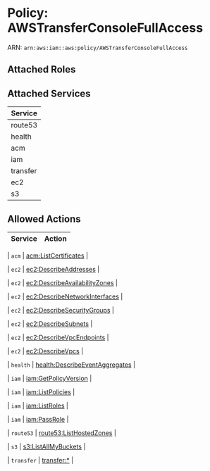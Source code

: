 # Policy: AWSTransferConsoleFullAccess

ARN: `arn:aws:iam::aws:policy/AWSTransferConsoleFullAccess`

## Attached Roles

## Attached Services

| Service |
|---------|
| route53 |
| health |
| acm |
| iam |
| transfer |
| ec2 |
| s3 |

## Allowed Actions

| Service | Action |
|:-------:|--------|

| `acm` | [acm:ListCertificates](../actions.md#acm:listcertificates) |

| `ec2` | [ec2:DescribeAddresses](../actions.md#ec2:describeaddresses) |

| `ec2` | [ec2:DescribeAvailabilityZones](../actions.md#ec2:describeavailabilityzones) |

| `ec2` | [ec2:DescribeNetworkInterfaces](../actions.md#ec2:describenetworkinterfaces) |

| `ec2` | [ec2:DescribeSecurityGroups](../actions.md#ec2:describesecuritygroups) |

| `ec2` | [ec2:DescribeSubnets](../actions.md#ec2:describesubnets) |

| `ec2` | [ec2:DescribeVpcEndpoints](../actions.md#ec2:describevpcendpoints) |

| `ec2` | [ec2:DescribeVpcs](../actions.md#ec2:describevpcs) |

| `health` | [health:DescribeEventAggregates](../actions.md#health:describeeventaggregates) |

| `iam` | [iam:GetPolicyVersion](../actions.md#iam:getpolicyversion) |

| `iam` | [iam:ListPolicies](../actions.md#iam:listpolicies) |

| `iam` | [iam:ListRoles](../actions.md#iam:listroles) |

| `iam` | [iam:PassRole](../actions.md#iam:passrole) |

| `route53` | [route53:ListHostedZones](../actions.md#route53:listhostedzones) |

| `s3` | [s3:ListAllMyBuckets](../actions.md#s3:listallmybuckets) |

| `transfer` | [transfer:*](../actions.md#transfer:all) |

